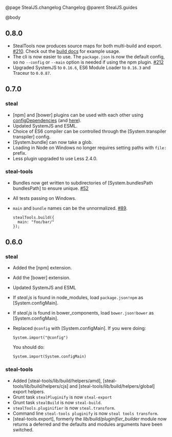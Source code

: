 @page StealJS.changelog Changelog
@parent StealJS.guides

@body

## 0.8.0

- StealTools now produces source maps for both multi-build and export. [#210](https://github.com/stealjs/steal-tools/pull/210). Check out the [build docs](http://localhost:9000/steal/docs/steal-tools.build.html) for example usage.
- The cli is now easier to use. The `package.json` is now the default config, so no `--config` or `--main` option is needed if using the npm plugin. [#212](https://github.com/stealjs/steal-tools/pull/212)
- Upgraded SystemJS to `0.16.6`, ES6 Module Loader to `0.16.3` and Traceur to `0.0.87`.

## 0.7.0

### steal

- [npm] and [bower] plugins can be used with each other using [configDependencies](http://stealjs.com/docs/npm.html)
(and [here](http://stealjs.com/docs/bower.html)).
- Updated SystemJS and ESML.
- Choice of ES6 compiler can be controlled through the [System.transpiler transpiler] config.
- [System.bundle] can now take a glob.
- Loading in Node on Windows no longer requires setting paths with `file:` prefix.
- Less plugin upgraded to use Less 2.4.0.

### steal-tools

- Bundles now get written to subdirectories of [System.bundlesPath bundlesPath] to ensure unique. [#52](https://github.com/bitovi/steal-tools/pull/54)
- All tests passing on Windows.
- `main` and `bundle` names can be the unnormalized. [#89](https://github.com/bitovi/steal-tools/issues/89).

      stealTools.build({
        main: "foo/bar/"
      });

## 0.6.0

### steal

- Added the [npm] extension.
- Add the [bower] extension.
- Updated SystemJS and ESML
- If _steal.js_ is found in node_modules, 
  load `package.json!npm` as [System.configMain].
- If _steal.js_ is found in bower_components, load
  `bower.json!bower` as [System.configMain].
- Replaced `@config` with [System.configMain]. If you were doing:
      
      System.import("@config")
      
  You should do:
  
      System.import(System.configMain)

### steal-tools


- Added [steal-tools/lib/build/helpers/amd],
  [steal-tools/lib/build/helpers/cjs] and
  [steal-tools/lib/build/helpers/global] export helpers.
- Grunt task `stealPluginify` is now `steal-export`
- Grunt task `stealBuild` is now `steal-build`.
- `stealTools.pluginifier` is now `steal.transform`.
- Command line `steal-tools pluginify` is now `steal tools transform`.
- [steal-tools.export], formerly the _lib/build/pluginifier_builder_ module
  now returns a deferred and the defaults and modules arguments have been switched.
